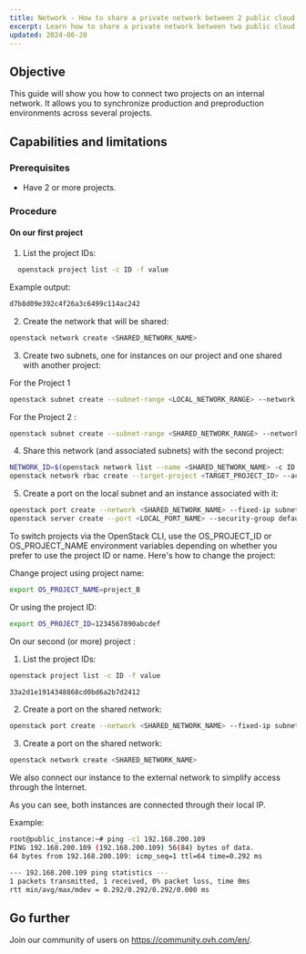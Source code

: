 ```yaml
---
title: Network - How to share a private network between 2 public cloud projects
excerpt: Learn how to share a private network between two public cloud projects on OVH Cloud
updated: 2024-06-20
---
```


## Objective

This guide will show you how to connect two projects on an internal network. It allows you to synchronize production and preproduction environments across several projects.

## Capabilities and limitations

### Prerequisites

- Have 2 or more projects.

### Procedure

#### On our first project

1. List the project IDs:
 ```sh
   openstack project list -c ID -f value
```
Example output:

```sh
d7b8d09e392c4f26a3c6499c114ac242
```

2. Create the network that will be shared:
   
```sh
openstack network create <SHARED_NETWORK_NAME>
```

3. Create two subnets, one for instances on our project and one shared with another project:

For the Project 1
```sh
openstack subnet create --subnet-range <LOCAL_NETWORK_RANGE> --network <SHARED_NETWORK_NAME> --allocation-pool start=<LOCAL_NETWORK_DHCP_START>,end=<LOCAL_NETWORK_DHCP_END> <LOCAL_SUBNET_NAME>
```
For the Project 2 :
```sh
openstack subnet create --subnet-range <SHARED_NETWORK_RANGE> --network <SHARED_NETWORK_NAME> --allocation-pool start=<SHARED_NETWORK_DHCP_START>,end=<SHARED_NETWORK_DHCP_END> <SHARED_SUBNET_NAME>
```

4. Share this network (and associated subnets) with the second project:
```sh
NETWORK_ID=$(openstack network list --name <SHARED_NETWORK_NAME> -c ID -f value)
openstack network rbac create --target-project <TARGET_PROJECT_ID> --action access_as_shared --type network ${NETWORK_ID}
```
5. Create a port on the local subnet and an instance associated with it:
```sh
openstack port create --network <SHARED_NETWORK_NAME> --fixed-ip subnet=<LOCAL_SUBNET_NAME> <LOCAL_PORT_NAME>
openstack server create --port <LOCAL_PORT_NAME> --security-group default --key-name <KEY_NAME> <INSTANCE_NAME>
```

To switch projects via the OpenStack CLI, use the OS_PROJECT_ID or OS_PROJECT_NAME environment variables depending on whether you prefer to use the project ID or name. Here's how to change the project:

Change project using project name:

```sh
export OS_PROJECT_NAME=project_B
```

Or using the project ID:

```sh
export OS_PROJECT_ID=1234567890abcdef
```

On our second (or more) project :

1. List the project IDs:
   
```sh
openstack project list -c ID -f value
```

```sh
33a2d1e1914348868cd0bd6a2b7d2412
```
2. Create a port on the shared network:
```sh
openstack port create --network <SHARED_NETWORK_NAME> --fixed-ip subnet=<SHARED_SUBNET_NAME> <SHARED_PORT_NAME>
```

3. Create a port on the shared network:

```sh
openstack network create <SHARED_NETWORK_NAME>
```

We also connect our instance to the external network to simplify access through the Internet.

As you can see, both instances are connected through their local IP.

Example:

```sh
root@public_instance:~# ping -c1 192.168.200.109
PING 192.168.200.109 (192.168.200.109) 56(84) bytes of data.
64 bytes from 192.168.200.109: icmp_seq=1 ttl=64 time=0.292 ms

--- 192.168.200.109 ping statistics ---
1 packets transmitted, 1 received, 0% packet loss, time 0ms
rtt min/avg/max/mdev = 0.292/0.292/0.292/0.000 ms
```

## Go further
 
Join our community of users on <https://community.ovh.com/en/>.
   
